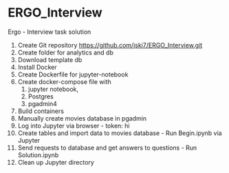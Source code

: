 # ERGO_Interview
Ergo - Interview task solution

1. Create Git repository https://github.com/jski7/ERGO_Interview.git
2. Create folder for analytics and db
3. Download template db
4. Install Docker
5. Create Dockerfile for jupyter-notebook
6. Create docker-compose file with 
   1. jupyter notebook, 
   2. Postgres
   3. pgadmin4
7. Build containers
8. Manually create movies database in pgadmin
9. Log into Jupyter via browser - token: hi
10. Create tables and import data to movies database - Run Begin.ipynb via Jupyter
11. Send requests to database and get answers to questions - Run Solution.ipynb
12. Clean up Jupyter directory